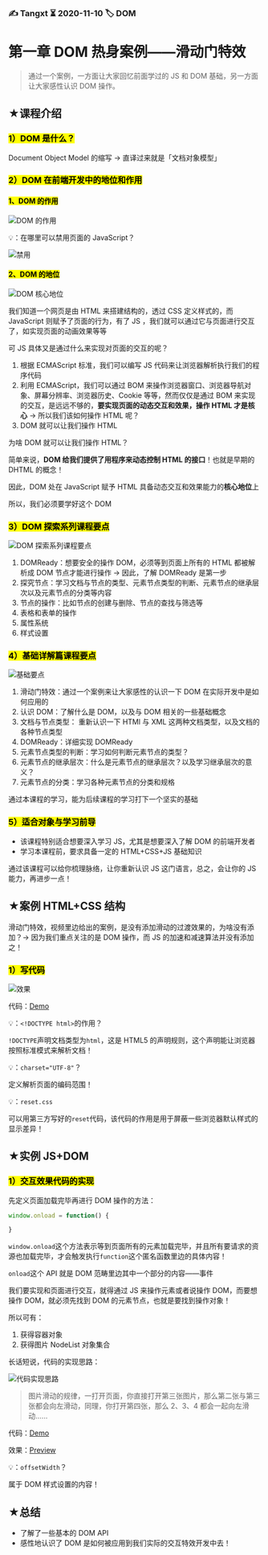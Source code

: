 ### ✍️ Tangxt ⏳ 2020-11-10 🏷️ DOM

# 第一章 DOM 热身案例——滑动门特效

> 通过一个案例，一方面让大家回忆前面学过的 JS 和 DOM 基础，另一方面让大家感性认识 DOM 操作。

## ★课程介绍

### <mark>1）DOM 是什么？</mark>

Document Object Model 的缩写 -> 直译过来就是「文档对象模型」

### <mark>2）DOM 在前端开发中的地位和作用</mark>

#### <mark>1、DOM 的作用</mark>

![DOM 的作用](assets/img/2020-11-17-12-56-19.png)

💡：在哪里可以禁用页面的 JavaScript？

![禁用](assets/img/2020-11-17-12-58-37.png)

#### <mark>2、DOM 的地位</mark>

![DOM 核心地位](assets/img/2020-11-17-13-18-11.png)

我们知道一个网页是由 HTML 来搭建结构的，透过 CSS 定义样式的，而 JavaScript 则赋予了页面的行为，有了 JS ，我们就可以通过它与页面进行交互了，如实现页面的动画效果等等

可 JS 具体又是通过什么来实现对页面的交互的呢？

1. 根据 ECMAScript 标准，我们可以编写 JS 代码来让浏览器解析执行我们的程序代码
2. 利用 ECMAScript，我们可以通过 BOM 来操作浏览器窗口、浏览器导航对象、屏幕分辨率、浏览器历史、Cookie 等等，然而仅仅是通过 BOM 来实现的交互，是远远不够的，**要实现页面的动态交互和效果，操作 HTML 才是核心** -> 所以我们该如何操作 HTML 呢？
3. DOM 就可以让我们操作 HTML

为啥 DOM 就可以让我们操作 HTML？

简单来说，**DOM 给我们提供了用程序来动态控制 HTML 的接口**！也就是早期的 DHTML 的概念！

因此，DOM 处在 JavaScript 赋予 HTML 具备动态交互和效果能力的**核心地位**上

所以，我们必须要学好这个 DOM

### <mark>3）DOM 探索系列课程要点</mark>

![DOM 探索系列课程要点](assets/img/2020-11-17-13-28-23.png)

1. DOMReady：想要安全的操作 DOM，必须等到页面上所有的 HTML 都被解析成 DOM 节点才能进行操作 -> 因此，了解 DOMReady 是第一步
2. 探究节点：学习文档与节点的类型、元素节点类型的判断、元素节点的继承层次以及元素节点的分类等内容
3. 节点的操作：比如节点的创建与删除、节点的查找与筛选等
4. 表格和表单的操作
5. 属性系统
6. 样式设置

### <mark>4）基础详解篇课程要点</mark>

![基础要点](assets/img/2020-11-17-13-37-09.png)

1. 滑动门特效：通过一个案例来让大家感性的认识一下 DOM 在实际开发中是如何应用的
2. 认识 DOM：了解什么是 DOM，以及与 DOM 相关的一些基础概念
3. 文档与节点类型： 重新认识一下 HTMl 与 XML 这两种文档类型，以及文档的各种节点类型
4. DOMReady：详细实现 DOMReady
5. 元素节点类型的判断：学习如何判断元素节点的类型？
6. 元素节点的继承层次：什么是元素节点的继承层次？以及学习继承层次的意义？
7. 元素节点的分类：学习各种元素节点的分类和规格

通过本课程的学习，能为后续课程的学习打下一个坚实的基础

### <mark>5）适合对象与学习前导</mark>

- 该课程特别适合想要深入学习 JS，尤其是想要深入了解 DOM 的前端开发者
- 学习本课程前，要求具备一定的 HTML+CSS+JS 基础知识

通过该课程可以给你梳理脉络，让你重新认识 JS 这门语言，总之，会让你的 JS 能力，再进步一点！

## ★案例 HTML+CSS 结构

滑动门特效，视频里边给出的案例，是没有添加滑动的过渡效果的，为啥没有添加？-> 因为我们重点关注的是 DOM 操作，而 JS 的加速和减速算法并没有添加之！

### <mark>1）写代码</mark>

![效果](assets/img/2020-11-17-18-02-46.png)

代码：[Demo](https://github.com/ppambler/demo/commit/37782bc85e04f08237dbe6cf491cf42d2a98f3e3)

💡：`<!DOCTYPE html>`的作用？

`!DOCTYPE`声明文档类型为`html`，这是 HTML5 的声明规则，这个声明能让浏览器按照标准模式来解析文档！

💡：`charset="UTF-8"`？

定义解析页面的编码范围！

💡：`reset.css`

可以用第三方写好的`reset`代码，该代码的作用是用于屏蔽一些浏览器默认样式的显示差异！

## ★实例 JS+DOM

### <mark>1）交互效果代码的实现</mark>

先定义页面加载完毕再进行 DOM 操作的方法：

``` js
window.onload = function() {

}
```

`window.onload`这个方法表示等到页面所有的元素加载完毕，并且所有要请求的资源也加载完毕，才会触发执行`function`这个匿名函数里边的具体内容！

`onload`这个 API 就是 DOM 范畴里边其中一个部分的内容——事件

我们要实现和页面进行交互，就得通过 JS 来操作元素或者说操作 DOM，而要想操作 DOM，就必须先找到 DOM 的元素节点，也就是要找到操作对象！

所以可有：

1. 获得容器对象
2. 获得图片 NodeList 对象集合

长话短说，代码的实现思路：

![代码实现思路](assets/img/2020-11-17-23-49-15.png)

> 图片滑动的规律，一打开页面，你直接打开第三张图片，那么第二张与第三张都会向左滑动，同理，你打开第四张，那么 2、3、4 都会一起向左滑动……

代码：[Demo](https://github.com/ppambler/demo/commit/01d963f1324db3194d3ec6560420953f8e06d350)

效果：[Preview](https://ppambler.github.io/demo/01/01/index.html)

💡：`offsetWidth`？

属于 DOM 样式设置的内容！

## ★总结

- 了解了一些基本的 DOM API
- 感性地认识了 DOM 是如何被应用到我们实际的交互特效开发中去！

